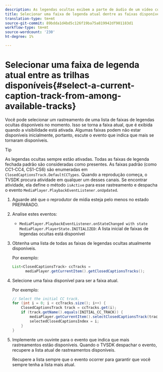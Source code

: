 ```yaml
---
description: As legendas ocultas exibem a parte de áudio de um vídeo como texto na tela quando o som é inaudível ou o visualizador não consegue ouvir.
title: Selecionar uma faixa de legenda atual dentre as faixas disponíveis
translation-type: tm+mt
source-git-commit: 89bdda1d4bd5c126f19ba75a819942df901183d1
workflow-type: tm+mt
source-wordcount: '230'
ht-degree: 1%

---
```



# Selecionar uma faixa de legenda atual entre as trilhas disponíveis{#select-a-current-caption-track-from-among-available-tracks}

Você pode selecionar um rastreamento de uma lista de faixas de legendas ocultas disponíveis no momento. Isso se torna a faixa atual, que é exibida quando a visibilidade está ativada. Algumas faixas podem não estar disponíveis inicialmente, portanto, escute o evento que indica que mais se tornaram disponíveis.

>[!TIP]
>
>As legendas ocultas sempre estão ativadas. Todas as faixas de legenda fechada padrão são consideradas como presentes. As faixas padrão (como CC1-CC4, CS1-CS6) são enumeradas em `ClosedCaptionsTrack.DefaultCCTypes`. Quando a reprodução começa, o TVSDK procura atividade em qualquer um desses canais. Se encontrar atividade, ela define o método `isActive` para esse rastreamento e despacha o evento `MediaPlayer.PlaybackEventListener.onUpdated`.

1. Aguarde até que o reprodutor de mídia esteja pelo menos no estado PREPARADO.
1. Analise estes eventos:

   * `MediaPlayer.PlaybackEventListener.onStateChanged with state MediaPlayer.PlayerState.INITIALIZED`: A lista inicial de faixas de legendas ocultas está disponível

1. Obtenha uma lista de todas as faixas de legendas ocultas atualmente disponíveis.

   Por exemplo:

   ```java
   List<ClosedCaptionsTrack> ccTracks = 
         mediaPlayer.getCurrentItem().getClosedCaptionsTracks();
   ```

1. Selecione uma faixa disponível para ser a faixa atual.

   Por exemplo:

   ```java
   // Select the initial CC track. 
   for (int i = 0; i < ccTracks.size(); i++) { 
       ClosedCaptionsTrack track = ccTracks.get(i); 
       if (track.getName().equals(INITIAL_CC_TRACK)) { 
           mediaPlayer.getCurrentItem().selectClosedCaptionsTrack(track); 
           selectedClosedCaptionsIndex = i; 
       } 
   }
   ```

1. Implemente um ouvinte para o evento que indica que mais rastreamentos estão disponíveis. Quando o TVSDK despachar o evento, recupere a lista atual de rastreamentos disponíveis.

   Recupere a lista sempre que o evento ocorrer para garantir que você sempre tenha a lista mais atual.
